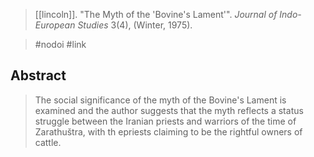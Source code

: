 > [[lincoln]]. "The Myth of the 'Bovine's Lament'". *Journal of Indo-European Studies* 3(4), (Winter, 1975). 

> #nodoi #link 

## Abstract
> The social significance of the myth of the Bovine's Lament is examined and the author suggests that the myth reflects a status struggle between the Iranian priests and warriors of the time of Zarathuštra, with th epriests claiming to be the rightful owners of cattle.